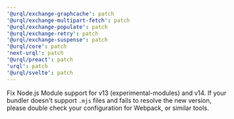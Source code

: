 ```yaml
---
'@urql/exchange-graphcache': patch
'@urql/exchange-multipart-fetch': patch
'@urql/exchange-populate': patch
'@urql/exchange-retry': patch
'@urql/exchange-suspense': patch
'@urql/core': patch
'next-urql': patch
'@urql/preact': patch
'urql': patch
'@urql/svelte': patch
---
```


Fix Node.js Module support for v13 (experimental-modules) and v14. If your bundler doesn't support
`.mjs` files and fails to resolve the new version, please double check your configuration for
Webpack, or similar tools.
